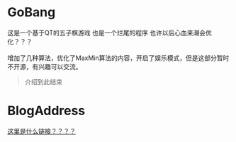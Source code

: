 # GoBang
  这是一个基于QT的五子棋游戏
  也是一个烂尾的程序  也许以后心血来潮会优化？？？<br></br>
  增加了几种算法，优化了MaxMin算法的内容，开启了娱乐模式，但是这部分暂时不开源，有兴趣可以交流。
> 介绍到此结束
# BlogAddress
[这里是什么链接？？？？](superferryman.com)
